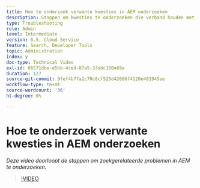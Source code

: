 ```yaml
---
title: Hoe te onderzoek verwante kwesties in AEM onderzoeken
description: Stappen om kwesties te onderzoeken die verband houden met onderzoek
type: Troubleshooting
role: Admin
level: Intermediate
version: 6.5, Cloud Service
feature: Search, Developer Tools
topic: Administration
index: y
doc-type: Technical Video
exl-id: 66571dbe-e5bb-4ced-87a5-33ddc160a69a
duration: 127
source-git-commit: 9fef4b77a2c70c8cf525d42686f4120e481945ee
workflow-type: tm+mt
source-wordcount: '36'
ht-degree: 0%

---
```


# Hoe te onderzoek verwante kwesties in AEM onderzoeken

*Deze video doorloopt de stappen om zoekgerelateerde problemen in AEM te onderzoeken.*

>[!VIDEO](https://video.tv.adobe.com/v/335467?quality=12&learn=on)
